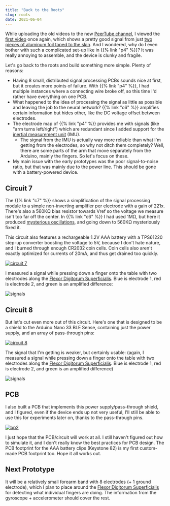 ```yaml
---
title: "Back to the Roots"
slug: roots
date: 2021-06-04
---
```


While uploading the old videos to the new [PeerTube
channel](https://peertube.linuxrocks.online/video-channels/psylink/videos), I
viewed the [first
video](https://peertube.linuxrocks.online/videos/watch/24bec96b-2945-419b-96fb-0bc91185d99b)
once again, which shows a pretty good signal from just [two pieces of aluminum
foil taped to the skin](/p1).  And I wondered, why do I even bother with such a
complicated set-up like in {{% link "p4" %}}?  It was really annoying to
assemble, and the device is clunky and fragile.

Let's go back to the roots and build something more simple.  Plenty of reasons:

- Having 8 small, distributed signal processing PCBs sounds nice at first, but
  it creates more points of failure.  With {{% link "p4" %}}, I had multiple
  instances where a connecting wire broke off, so this time I'd rather have
  everything on one PCB.
- What happened to the idea of processing the signal as little as possible and
  leaving the job to the neural network?  {{% link "c6" %}} amplifies certain
  information but hides other, like the DC voltage offset between electrodes.
- The electrode map of {{% link "p4" %}} provides me with signals (like "arm
  turns left/right") which are redundant since I added support for the
  [inertial measurement unit](/blog/gyroscope) (IMU).
    - The signal from the IMU is actually way more reliable than what I'm
      getting from the electrodes, so why not ditch them completely?  Well,
      there are some parts of the arm that move separately from the Arduino,
      mainly the fingers.  So let's focus on these.
- My main issue with the early prototypes was the poor signal-to-noise ratio,
  but that was mainly due to the power line.  This should be gone with a
  battery-powered device.

## Circuit 7

The {{% link "c7" %}} shows a simplification of the signal processing module to
a simple non-inverting amplifier per electrode with a gain of 221x.  There's
also a 560KΩ bias resistor towards Vref so the voltage we measure isn't too far
off the center.  In {{% link "c6" %}} I had used 1MΩ, but here it produced
[mysterious oscillations](/img/blog/2021-06-03_oscillations.png), and going
down to 560KΩ mysteriously fixed it.

This circuit also features a rechargeable 1.2V AAA battery with a TPS61220
step-up converter boosting the voltage to 5V, because I don't hate nature, and
I burned through enough CR2032 coin cells.  Coin cells also aren't exactly
optimized for currents of 20mA, and thus get drained too quickly.

[![circuit 7](/img/circuits/c7.png)](/c7)

I measured a signal while pressing down a finger onto the table with two
electrodes along the [Flexor Digitorum Superficialis][]. Blue is electrode 1,
red is electrode 2, and green is an amplified difference:

![signals](/img/blog/2021-06-03_signals_c7.png)

## Circuit 8

But let's cut even more out of this circuit.  Here's one that is designed to be
a shield to the Arduino Nano 33 BLE Sense, containing just the power supply,
and an array of pass-through pins:

[![circuit 8](/img/circuits/c8.png)](/c8)

The signal that I'm getting is weaker, but certainly usable: (again, I measured
a signal while pressing down a finger onto the table with two electrodes along
the [Flexor Digitorum Superficialis][]. Blue is electrode 1, red is electrode
2, and green is an amplified difference)

![signals](/img/blog/2021-06-03_signals_c8.png)

## PCB

I also built a PCB that implements this power supply/pass-through shield, and I
figured, even if the device ends up not very useful, I'll still be able to use
this for experiments later on, thanks to the pass-through pins.

[![bp2](/img/boards/bp2.png)](/bp2)

I just hope that the PCB/circuit will work at all. I still haven't figured out
how to simulate it, and I don't really know the best practices for PCB design.
The PCB footprint for the AAA battery clips (Keystone 82) is my first
custom-made PCB footprint too.  Hope it all works out.

## Next Prototype

It will be a relatively small forearm band with 8 electrodes (+ 1 ground
electrode), which I plan to place around the [Flexor Digitorum
Superficialis](https://en.wikipedia.org/wiki/Flexor_digitorum_superficialis_muscle)
for detecting what individual fingers are doing.  The information from the
gyroscope + accelerometer should cover the rest.

[Flexor Digitorum Superficialis]: https://en.wikipedia.org/wiki/Flexor_digitorum_superficialis_muscle
